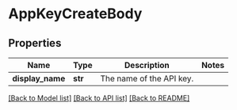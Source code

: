 # AppKeyCreateBody

## Properties
Name | Type | Description | Notes
------------ | ------------- | ------------- | -------------
**display_name** | **str** | The name of the API key. | 

[[Back to Model list]](../README.md#documentation-for-models) [[Back to API list]](../README.md#documentation-for-api-endpoints) [[Back to README]](../README.md)


